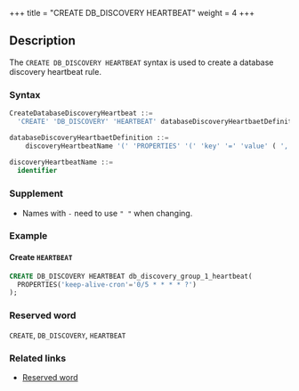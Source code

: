 +++
title = "CREATE DB_DISCOVERY HEARTBEAT"
weight = 4
+++

## Description

The `CREATE DB_DISCOVERY HEARTBEAT` syntax is used to create a database discovery heartbeat rule.

### Syntax

```sql
CreateDatabaseDiscoveryHeartbeat ::=
  'CREATE' 'DB_DISCOVERY' 'HEARTBEAT' databaseDiscoveryHeartbaetDefinition ( ',' databaseDiscoveryHeartbaetDefinition )*

databaseDiscoveryHeartbaetDefinition ::=
    discoveryHeartbeatName '(' 'PROPERTIES' '(' 'key' '=' 'value' ( ',' 'key' '=' 'value' )* ')' ')'
    
discoveryHeartbeatName ::=
  identifier
```

### Supplement

- Names with `-` need to use `" "` when changing.

### Example

#### Create `HEARTBEAT`

```sql
CREATE DB_DISCOVERY HEARTBEAT db_discovery_group_1_heartbeat(
  PROPERTIES('keep-alive-cron'='0/5 * * * * ?')
);
```

### Reserved word

`CREATE`, `DB_DISCOVERY`, `HEARTBEAT`

### Related links

- [Reserved word](/en/reference/distsql/syntax/reserved-word/)
